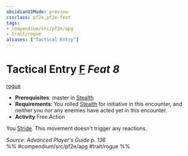 ```yaml
---
obsidianUIMode: preview
cssclass: pf2e,pf2e-feat
tags:
- compendium/src/pf2e/apg
- trait/rogue
aliases: ["Tactical Entry"]
---
```

# Tactical Entry  [F](../../rules/core-rulebook/chapter-9-playing-the-game.md#Actions "Free Action") *Feat 8*  
[rogue](../../rules/traits/rogue.md)  

- **Prerequisites**: master in [Stealth](../skills.md#Stealth)
- **Requirements**: You rolled [Stealth](../skills.md#Stealth) for initiative in this encounter, and neither you nor any enemies have acted yet in this encounter.
- **Activity** Free Action

You [Stride](../../rules/actions/stride.md). This movement doesn't trigger any reactions.

*Source: Advanced Player's Guide p. 136*  
%% #compendium/src/pf2e/apg #trait/rogue %%